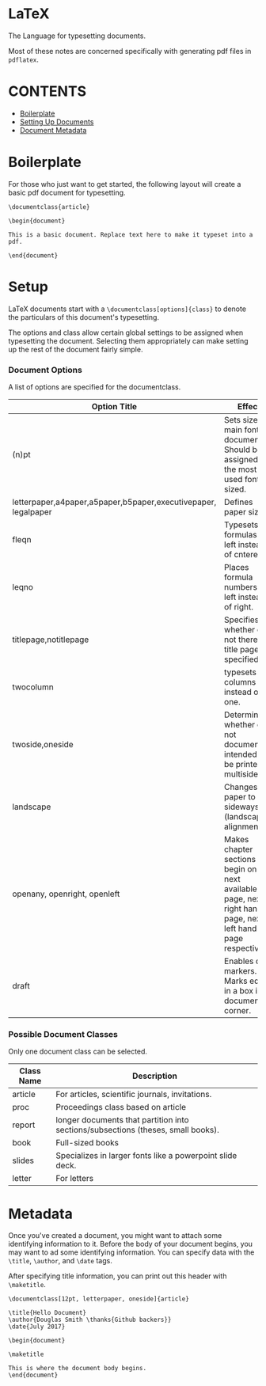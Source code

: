 # LaTeX

The Language for typesetting documents.

Most of these notes are concerned specifically with generating pdf files in `pdflatex`.

# CONTENTS
* [Boilerplate](#Boilerplate)
* [Setting Up Documents](#Setup)
* [Document Metadata](#Metadata)


# Boilerplate

For those who just want to get started, the following layout will create a basic pdf document for typesetting.

```
\documentclass{article}

\begin{document}

This is a basic document. Replace text here to make it typeset into a pdf.

\end{document}
```


# Setup

LaTeX documents start with a `\documentclass[options]{class}` to denote the particulars of this document's typesetting.

The options and class allow certain global settings to be assigned when typesetting the document.
Selecting them appropriately can make setting up the rest of the document fairly simple.

### Document Options

A list of options are specified for the documentclass.

Option Title | Effect | Default
--- | --- | ---
(n)pt | Sets size of main font for document. Should be assigned to the most used font sized. | 10pt
letterpaper,a4paper,a5paper,b5paper,executivepaper, legalpaper | Defines paper size. | letterpaper
fleqn | Typesets formulas to left instead of cntered. | N/A
leqno | Places formula numbers on left instead of right. | N/A
titlepage,notitlepage | Specifies whether or not there is a title page specified. | titlepage in book/report, notitlepage otherwise
twocolumn | typesets two columns instead of one. | N/A
twoside,oneside | Determines whether or not document is intended to be printed multisided. | twoside for book, oneside for everything else
landscape | Changes paper to sideways (landscaped) alignment. | N/A
openany, openright, openleft | Makes chapter sections begin on next available page, next right hand page, next left hand page respectively. | openright for book, open any otherwise.
draft | Enables draft markers. Marks edits in a box in document corner. | N/A

### Possible Document Classes

Only one document class can be selected.

Class Name | Description
--- | ---
article | For articles, scientific journals, invitations.
proc | Proceedings class based on article
report | longer documents that partition into sections/subsections (theses, small books).
book | Full-sized books
slides | Specializes in larger fonts like a powerpoint slide deck.
letter | For letters


# Metadata

Once you've created a document, you might want to attach some identifying information to it.
Before the body of your document begins, you may want to ad some identifying information.
You can specify data with the `\title`, `\author`, and `\date` tags.

After specifying title information, you can print out this header with `\maketitle`.

```
\documentclass[12pt, letterpaper, oneside]{article}

\title{Hello Document}
\author{Douglas Smith \thanks{Github backers}}
\date{July 2017}

\begin{document}

\maketitle

This is where the document body begins.
\end{document}
```





